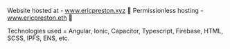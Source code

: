 Website hosted at - <a href='https//www.ericpreston.xyz'>www.ericpreston.xyz</a> 🛜
Permissionless hosting - <a href='https//www.ericpreston.eth.limo'>www.ericpreston.eth</a> 🛜

Technologies used = Angular, Ionic, Capacitor, Typescript, Firebase, HTML, SCSS, IPFS, ENS, etc.